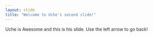 ```yaml
---
layout: slide
title: "Welcome to Uche's second slide!"
---
```

Uche is Awesome and this is his slide.
Use the left arrow to go back!